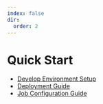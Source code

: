 ```yaml
---
index: false
dir:
  order: 2
---
```



# Quick Start

- [Develop Environment Setup](docs/start/env_setup.md)
- [Deployment Guide](docs/start/deployment.md)
- [Job Configuration Guide](docs/start/config.md)
